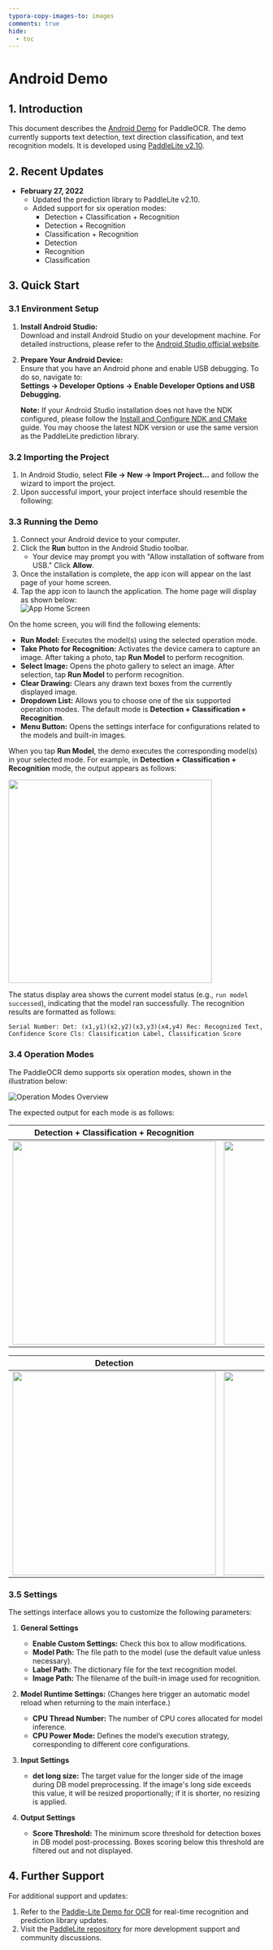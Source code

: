 ```yaml
---
typora-copy-images-to: images
comments: true
hide:
  - toc
---
```


# Android Demo

## 1. Introduction

This document describes the [Android Demo](https://github.com/PaddlePaddle/PaddleOCR/tree/main/deploy/android_demo) for PaddleOCR. The demo currently supports text detection, text direction classification, and text recognition models. It is developed using [PaddleLite v2.10](https://github.com/PaddlePaddle/Paddle-Lite/tree/release/v2.10).

## 2. Recent Updates

- **February 27, 2022**
  - Updated the prediction library to PaddleLite v2.10.
  - Added support for six operation modes:
    - Detection + Classification + Recognition
    - Detection + Recognition
    - Classification + Recognition
    - Detection
    - Recognition
    - Classification

## 3. Quick Start

### 3.1 Environment Setup

1. **Install Android Studio:**  
   Download and install Android Studio on your development machine. For detailed instructions, please refer to the [Android Studio official website](https://developer.android.com/studio).

2. **Prepare Your Android Device:**  
   Ensure that you have an Android phone and enable USB debugging. To do so, navigate to:  
   **Settings → Developer Options → Enable Developer Options and USB Debugging.**

   **Note:** If your Android Studio installation does not have the NDK configured, please follow the [Install and Configure NDK and CMake](https://developer.android.com/studio/projects/install-ndk) guide. You may choose the latest NDK version or use the same version as the PaddleLite prediction library.

### 3.2 Importing the Project

1. In Android Studio, select **File → New → Import Project…** and follow the wizard to import the project.
2. Upon successful import, your project interface should resemble the following:  
   [](./images/import_demo.jpg)

### 3.3 Running the Demo

1. Connect your Android device to your computer.
2. Click the **Run** button in the Android Studio toolbar.  
   - Your device may prompt you with "Allow installation of software from USB." Click **Allow**.
3. Once the installation is complete, the app icon will appear on the last page of your home screen.
4. Tap the app icon to launch the application. The home page will display as shown below:  
   ![App Home Screen](./images/68747470733a.png)

On the home screen, you will find the following elements:

- **Run Model:** Executes the model(s) using the selected operation mode.
- **Take Photo for Recognition:** Activates the device camera to capture an image. After taking a photo, tap **Run Model** to perform recognition.
- **Select Image:** Opens the photo gallery to select an image. After selection, tap **Run Model** to perform recognition.
- **Clear Drawing:** Clears any drawn text boxes from the currently displayed image.
- **Dropdown List:** Allows you to choose one of the six supported operation modes. The default mode is **Detection + Classification + Recognition**.
- **Menu Button:** Opens the settings interface for configurations related to the models and built-in images.

When you tap **Run Model**, the demo executes the corresponding model(s) in your selected mode. For example, in **Detection + Classification + Recognition** mode, the output appears as follows:
  
<img src="./images/run_det_cls_rec.jpg" width="400">

The status display area shows the current model status (e.g., `run model successed`), indicating that the model ran successfully. The recognition results are formatted as follows:

```text
Serial Number: Det: (x1,y1)(x2,y2)(x3,y3)(x4,y4) Rec: Recognized Text, Confidence Score Cls: Classification Label, Classification Score
```

### 3.4 Operation Modes

The PaddleOCR demo supports six operation modes, shown in the illustration below:

![Operation Modes Overview](./images/68747470733adfd.jpeg)

The expected output for each mode is as follows:

| **Detection + Classification + Recognition**                                   | **Detection + Recognition**                            | **Classification + Recognition**                        |
|----------------------------------------------------------------------------------|--------------------------------------------------------|--------------------------------------------------------|
| <img src="./images/run_det_cls_rec-20240806100407184.jpg" width="400">            | <img src="./images/run_det_rec.jpg" width="400">        | <img src="./images/run_cls_rec.jpg" width="400">        |

| **Detection**                                                                  | **Recognition**                                        | **Classification**                                     |
|--------------------------------------------------------------------------------|--------------------------------------------------------|--------------------------------------------------------|
| <img src="./images/run_det.jpg" width="400">                                    | <img src="./images/run_rec.jpg" width="400">            | <img src="./images/run_cls.jpg" width="400">            |

### 3.5 Settings

The settings interface allows you to customize the following parameters:

1. **General Settings**
   - **Enable Custom Settings:** Check this box to allow modifications.
   - **Model Path:** The file path to the model (use the default value unless necessary).
   - **Label Path:** The dictionary file for the text recognition model.
   - **Image Path:** The filename of the built-in image used for recognition.

2. **Model Runtime Settings:** (Changes here trigger an automatic model reload when returning to the main interface.)
   - **CPU Thread Number:** The number of CPU cores allocated for model inference.
   - **CPU Power Mode:** Defines the model’s execution strategy, corresponding to different core configurations.

3. **Input Settings**
   - **det long size:** The target value for the longer side of the image during DB model preprocessing. If the image's long side exceeds this value, it will be resized proportionally; if it is shorter, no resizing is applied.

4. **Output Settings**
   - **Score Threshold:** The minimum score threshold for detection boxes in DB model post-processing. Boxes scoring below this threshold are filtered out and not displayed.

## 4. Further Support

For additional support and updates:

1. Refer to the [Paddle-Lite Demo for OCR](https://github.com/PaddlePaddle/Paddle-Lite-Demo/tree/develop/ocr/android/app/cxx/ppocr_demo) for real-time recognition and prediction library updates.
2. Visit the [PaddleLite repository](https://github.com/PaddlePaddle/Paddle-Lite) for more development support and community discussions.
